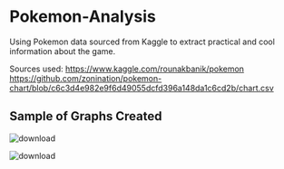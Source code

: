 # Pokemon-Analysis
Using Pokemon data sourced from Kaggle to extract practical and cool information about the game. 

Sources used: 
https://www.kaggle.com/rounakbanik/pokemon
https://github.com/zonination/pokemon-chart/blob/c6c3d4e982e9f6d49055dcfd396a148da1c6cd2b/chart.csv

## Sample of Graphs Created

![download](https://user-images.githubusercontent.com/67389462/154823975-c1d8a344-bef8-4ec8-a71a-b99cae77835b.png)

![download](https://user-images.githubusercontent.com/67389462/154823979-bc5d2643-2c5b-4aef-a894-17905359123a.png)
